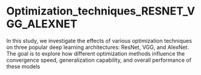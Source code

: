 # Optimization_techniques_RESNET_VGG_ALEXNET
In this study, we investigate the effects of various optimization techniques on three popular deep learning architectures: ResNet, VGG, and AlexNet. The goal is to explore how different optimization methods influence the convergence speed, generalization capability, and overall performance of these models
